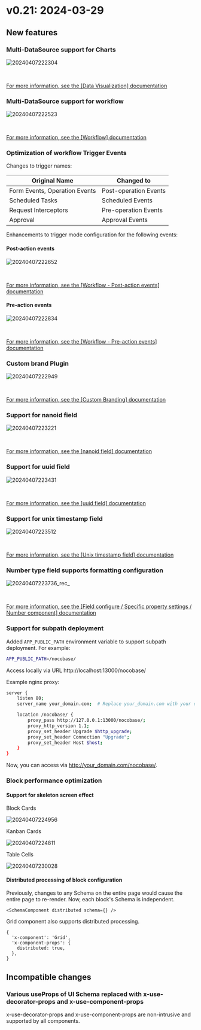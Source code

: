 # v0.21: 2024-03-29

## New features

### Multi-DataSource support for Charts

![20240407222304](https://nocobase-docs.oss-cn-beijing.aliyuncs.com/20240407222304.png)

<br />

[For more information, see the [Data Visualization] documentation](/handbook/data-visualization)

### Multi-DataSource support for workflow

![20240407222523](https://nocobase-docs.oss-cn-beijing.aliyuncs.com/20240407222523.png)

<br />

[For more information, see the [Workflow] documentation](/handbook/workflow)

### Optimization of workflow Trigger Events

Changes to trigger names:

| Original Name      | Changed to   |
| ------------------ | ------------ |
| Form Events, Operation Events | Post-operation Events |
| Scheduled Tasks    | Scheduled Events |
| Request Interceptors | Pre-operation Events |
| Approval           | Approval Events |

Enhancements to trigger mode configuration for the following events:

#### Post-action events

![20240407222652](https://nocobase-docs.oss-cn-beijing.aliyuncs.com/20240407222652.png)

<br />

[For more information, see the [Workflow - Post-action events] documentation](/handbook/workflow-action-trigger)

#### Pre-action events

![20240407222834](https://nocobase-docs.oss-cn-beijing.aliyuncs.com/20240407222834.png)

<br />

[For more information, see the [Workflow - Pre-action events] documentation](/handbook/workflow-request-interceptor)

### Custom brand Plugin

![20240407222949](https://nocobase-docs.oss-cn-beijing.aliyuncs.com/20240407222949.png)

<br />

[For more information, see the [Custom Branding] documentation](/handbook/custom-brand)

### Support for nanoid field

![20240407223221](https://nocobase-docs.oss-cn-beijing.aliyuncs.com/20240407223221.png)

<br />

[For more information, see the [nanoid field] documentation](/handbook/data-modeling/collection-fields/advanced/nanoid)

### Support for uuid field

![20240407223431](https://nocobase-docs.oss-cn-beijing.aliyuncs.com/20240407223431.png)

<br />

[For more information, see the [uuid field] documentation](/handbook/data-modeling/collection-fields/advanced/uuid)

### Support for unix timestamp field

![20240407223512](https://nocobase-docs.oss-cn-beijing.aliyuncs.com/20240407223512.png)

<br />

[For more information, see the [Unix timestamp field] documentation](/handbook/data-modeling/collection-fields/datetime/unix-timestamp)

### Number type field supports formatting configuration

![20240407223736_rec_](https://nocobase-docs.oss-cn-beijing.aliyuncs.com/20240407223736_rec_.gif)

<br />

[For more information, see the [Field configure / Specific property settings / Number component] documentation](/handbook/ui/fields/field-settings/input-number)

### Support for subpath deployment

Added `APP_PUBLIC_PATH` environment variable to support subpath deployment. For example:

```bash
APP_PUBLIC_PATH=/nocobase/
```

Access locally via URL http://localhost:13000/nocobase/

Example nginx proxy:

```bash
server {
    listen 80;
    server_name your_domain.com;  # Replace your_domain.com with your domain

    location /nocobase/ {
        proxy_pass http://127.0.0.1:13000/nocobase/;
        proxy_http_version 1.1;
        proxy_set_header Upgrade $http_upgrade;
        proxy_set_header Connection "Upgrade";
        proxy_set_header Host $host;
    }
}
```

Now, you can access via http://your_domain.com/nocobase/.

### Block performance optimization

#### Support for skeleton screen effect

Block Cards

![20240407224956](https://nocobase-docs.oss-cn-beijing.aliyuncs.com/20240407224956.png)

Kanban Cards

![20240407224811](https://nocobase-docs.oss-cn-beijing.aliyuncs.com/20240407224811.png)

Table Cells

![20240407230028](https://nocobase-docs.oss-cn-beijing.aliyuncs.com/20240407230028.png)

#### Distributed processing of block configuration

Previously, changes to any Schema on the entire page would cause the entire page to re-render. Now, each block's Schema is independent.

```tsx | pure
<SchemaComponent distributed schema={} />
```

Grid component also supports distributed processing.

```tsx | pure
{
  'x-component': 'Grid',
  'x-component-props': {
    distributed: true,
  },
}
```

## Incompatible changes

### Various useProps of UI Schema replaced with x-use-decorator-props and x-use-component-props

x-use-decorator-props and x-use-component-props are non-intrusive and supported by all components.
